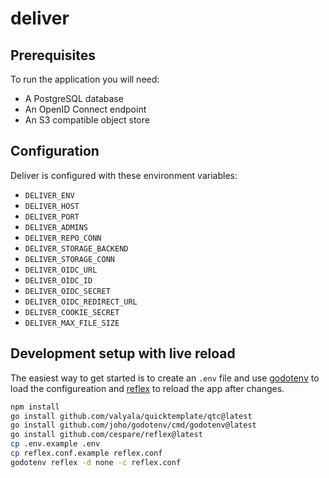# deliver

## Prerequisites

To run the application you will need:

* A PostgreSQL database
* An OpenID Connect endpoint
* An S3 compatible object store

## Configuration

Deliver is configured with these environment variables:

* `DELIVER_ENV`
* `DELIVER_HOST`
* `DELIVER_PORT`
* `DELIVER_ADMINS`
* `DELIVER_REPO_CONN`
* `DELIVER_STORAGE_BACKEND`
* `DELIVER_STORAGE_CONN`
* `DELIVER_OIDC_URL`
* `DELIVER_OIDC_ID`
* `DELIVER_OIDC_SECRET`
* `DELIVER_OIDC_REDIRECT_URL`
* `DELIVER_COOKIE_SECRET`
* `DELIVER_MAX_FILE_SIZE`

## Development setup with live reload

The easiest way to get started is to create an `.env` file and use
[godotenv](https://github.com/joho/godotenv) to load the configureation and
[reflex](https://github.com/cespare/reflex) to reload the app after changes.

```sh
npm install
go install github.com/valyala/quicktemplate/qtc@latest
go install github.com/joho/godotenv/cmd/godotenv@latest
go install github.com/cespare/reflex@latest
cp .env.example .env
cp reflex.conf.example reflex.conf
godotenv reflex -d none -c reflex.conf
```